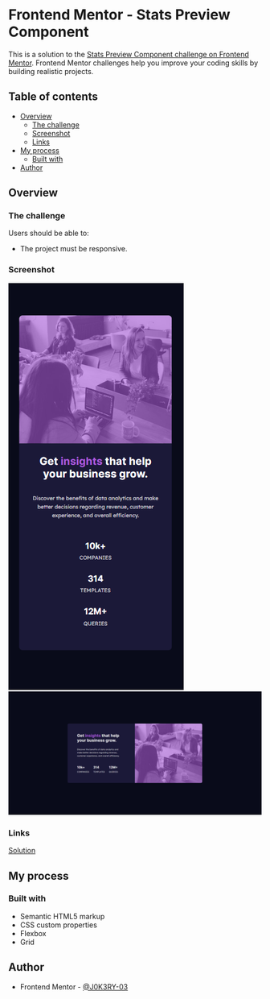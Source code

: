 # Frontend Mentor - Stats Preview Component

This is a solution to the [Stats Preview Component challenge on Frontend Mentor](https://www.frontendmentor.io/challenges/stats-preview-card-component-8JqbgoU62). Frontend Mentor challenges help you improve your coding skills by building realistic projects. 

## Table of contents

- [Overview](#overview)
  - [The challenge](#the-challenge)
  - [Screenshot](#screenshot)
  - [Links](#links)
- [My process](#my-process)
  - [Built with](#built-with)
- [Author](#author)

## Overview

### The challenge

Users should be able to:

- The project must be responsive.

### Screenshot

![](./screenshots/statsimgmobile.PNG)
![](./screenshots/statsimg.PNG)


### Links

[Solution](https://github.com/J0K3RY-03/stats-preview-component/)

## My process

### Built with

- Semantic HTML5 markup
- CSS custom properties
- Flexbox
- Grid

## Author

- Frontend Mentor - [@J0K3RY-03](https://www.frontendmentor.io/profile/J0K3RY-03)


